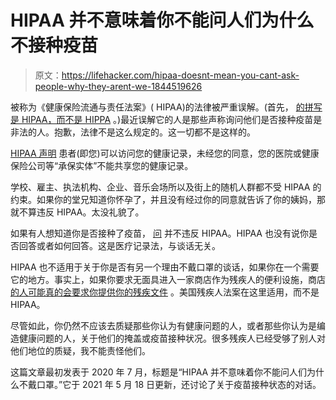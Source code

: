 # HIPAA 并不意味着你不能问人们为什么不接种疫苗

> 原文：<https://lifehacker.com/hipaa-doesnt-mean-you-cant-ask-people-why-they-arent-we-1844519626>

被称为《健康保险流通与责任法案》( HIPAA)的法律被严重误解。(首先， [的拼写是 HIPAA，而不是 HIPPA](https://www.atlantic.net/hipaa-compliant-hosting/hipaa-vs-hippa/) 。)最近误解它的人是那些声称询问他们是否接种疫苗是非法的人。抱歉，法律不是这么规定的。这一切都不是这样的。



[HIPAA 声明](https://www.hhs.gov/hipaa/for-individuals/guidance-materials-for-consumers/index.html) 患者(即您)可以访问您的健康记录，未经您的同意，您的医院或健康保险公司等“承保实体”不能共享您的健康记录。

学校、雇主、执法机构、企业、音乐会场所以及街上的随机人群都不受 HIPAA 的约束。如果你的堂兄知道你怀孕了，并且没有经过你的同意就告诉了你的姨妈，那就不算违反 HIPAA。太没礼貌了。

如果有人想知道你是否接种了疫苗， [问](https://www.usatoday.com/story/news/factcheck/2020/07/19/fact-check-asking-face-masks-wont-violate-hipaa-4th-amendment/5430339002/) 并不违反 HIPAA。HIPAA 也没有说你是否回答或者如何回答。这是医疗记录法，与谈话无关。

HIPAA 也不适用于关于你是否有另一个理由不戴口罩的谈话，如果你在一个需要它的地方。事实上，如果你要求无面具进入一家商店作为残疾人的便利设施，商店 [的人可能真的会要求你提供你的残疾文件](https://vitals.lifehacker.com/your-medical-mask-exemption-card-is-a-lie-1844202524) 。美国残疾人法案在这里适用，而不是 HIPAA。

尽管如此，你仍然不应该去质疑那些你认为有健康问题的人，或者那些你认为是编造健康问题的人，关于他们的掩盖或疫苗接种状况。很多残疾人已经受够了别人对他们地位的质疑，我不能责怪他们。

这篇文章最初发表于 2020 年 7 月，标题是“HIPAA 并不意味着你不能问人们为什么不戴口罩。”它于 2021 年 5 月 18 日更新，还讨论了关于疫苗接种状态的对话。